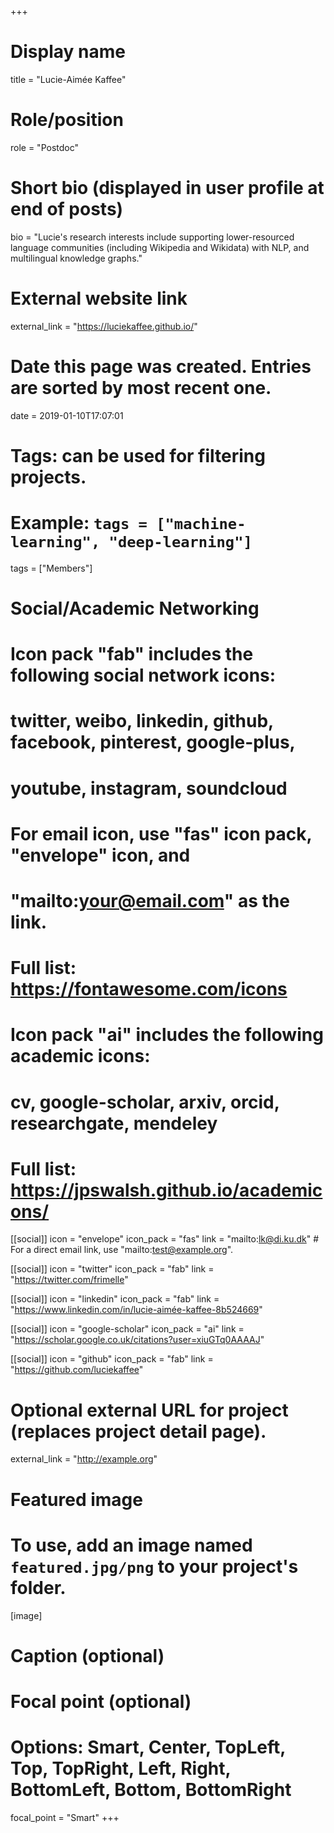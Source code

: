 +++
# Display name
title = "Lucie-Aimée Kaffee"

# Role/position
role = "Postdoc"

# Short bio (displayed in user profile at end of posts)
bio = "Lucie's research interests include supporting lower-resourced language communities (including Wikipedia and Wikidata) with NLP, and multilingual knowledge graphs."

# External website link
external_link = "https://luciekaffee.github.io/"

# Date this page was created. Entries are sorted by most recent one.
date = 2019-01-10T17:07:01

# Tags: can be used for filtering projects.
# Example: `tags = ["machine-learning", "deep-learning"]`
tags = ["Members"]

# Social/Academic Networking
#
# Icon pack "fab" includes the following social network icons:
#
#   twitter, weibo, linkedin, github, facebook, pinterest, google-plus,
#   youtube, instagram, soundcloud
#
#   For email icon, use "fas" icon pack, "envelope" icon, and
#   "mailto:your@email.com" as the link.
#
#   Full list: https://fontawesome.com/icons
#
# Icon pack "ai" includes the following academic icons:
#
#   cv, google-scholar, arxiv, orcid, researchgate, mendeley
#
#   Full list: https://jpswalsh.github.io/academicons/

[[social]]
icon = "envelope"
icon_pack = "fas"
link = "mailto:lk@di.ku.dk"  # For a direct email link, use "mailto:test@example.org".

[[social]]
icon = "twitter"
icon_pack = "fab"
link = "https://twitter.com/frimelle"

[[social]]
icon = "linkedin"
icon_pack = "fab"
link = "https://www.linkedin.com/in/lucie-aimée-kaffee-8b524669"

[[social]]
icon = "google-scholar"
icon_pack = "ai"
link = "https://scholar.google.co.uk/citations?user=xiuGTq0AAAAJ"

[[social]]
icon = "github"
icon_pack = "fab"
link = "https://github.com/luciekaffee"


# Optional external URL for project (replaces project detail page).
external_link = "http://example.org"

# Featured image
# To use, add an image named `featured.jpg/png` to your project's folder. 
[image]
  # Caption (optional)

  # Focal point (optional)
  # Options: Smart, Center, TopLeft, Top, TopRight, Left, Right, BottomLeft, Bottom, BottomRight
  focal_point = "Smart"
+++
